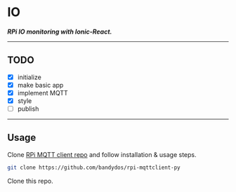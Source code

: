 # IO 
***RPi IO monitoring with Ionic-React.***

---

## TODO
* [X] initialize
* [X] make basic app
* [X] implement MQTT
* [X] style
* [ ] publish

---

## Usage
Clone [RPi MQTT client repo](https://github.com/bandydos/rpi-mqttclient-py) and follow installation & usage steps.
```bash
git clone https://github.com/bandydos/rpi-mqttclient-py
```
Clone this repo.

